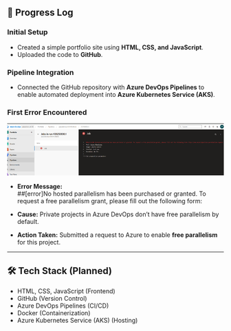 
## 📖 Progress Log

### Initial Setup
- Created a simple portfolio site using **HTML, CSS, and JavaScript**.  
- Uploaded the code to **GitHub**.

### Pipeline Integration
- Connected the GitHub repository with **Azure DevOps Pipelines** to enable automated deployment into **Azure Kubernetes Service (AKS)**.

### First Error Encountered

![Pipeline Error](ReadMe/images/image.png)
- **Error Message:**  
##[error]No hosted parallelism has been purchased or granted.
To request a free parallelism grant, please fill out the following form:

- **Cause:** Private projects in Azure DevOps don’t have free parallelism by default.  
- **Action Taken:** Submitted a request to Azure to enable **free parallelism** for this project.

---

## 🛠️ Tech Stack (Planned)
- HTML, CSS, JavaScript (Frontend)  
- GitHub (Version Control)  
- Azure DevOps Pipelines (CI/CD)  
- Docker (Containerization)  
- Azure Kubernetes Service (AKS) (Hosting)


